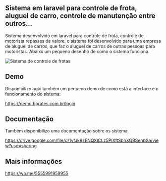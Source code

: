 ## Sistema em laravel para controle de frota, aluguel de carro, controle de manutenção entre outros...
Sistema desenvolvido em laravel para controle de frota, controle de motorista repasses de valore, o sistema foi desenvolvido para uma empresa de aluguel de carros, que faz o aluguel de carros de outras pessoas para motoristas. Abaixo um pequeno desenho de como o sistema funciona.

<img src="https://demo.bprates.com.br/imagem.png" alt="Sistema de controle de frotas">

## Demo
Disponibilizo aqui também um pequeno demo de como está a interface e o funcionamento do sistema:

https://demo.bprates.com.br/login

## Documentação
Também disponibilizo uma documentação sobre os sistema.

https://drive.google.com/file/d/1vfJk8zENQXlCLz5PIXftSbhXQBSenbSa/view?usp=sharing

## Mais informações
https://wa.me/5555991959955
